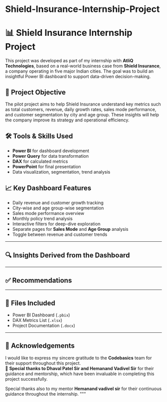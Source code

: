 # Shield-Insurance-Internship-Project

# 📊 Shield Insurance Internship Project

This project was developed as part of my internship with **AtliQ Technologies**, based on a real-world business case from **Shield Insurance**, a company operating in five major Indian cities. The goal was to build an insightful Power BI dashboard to support data-driven decision-making.

## 🧩 Project Objective

The pilot project aims to help Shield Insurance understand key metrics such as total customers, revenue, daily growth rates, sales mode performance, and customer segmentation by city and age group. These insights will help the company improve its strategy and operational efficiency.

## 🛠 Tools & Skills Used

- **Power BI** for dashboard development  
- **Power Query** for data transformation  
- **DAX** for calculated metrics  
- **PowerPoint** for final presentation  
- Data visualization, segmentation, trend analysis

## 📈 Key Dashboard Features

- Daily revenue and customer growth tracking  
- City-wise and age group-wise segmentation  
- Sales mode performance overview  
- Monthly policy trend analysis  
- Interactive filters for deep-dive exploration  
- Separate pages for **Sales Mode** and **Age Group** analysis  
- Toggle between revenue and customer trends  

---

## 🔍 Insights Derived from the Dashboard

<!-- Leave this section for you to fill once you’ve completed your dashboard -->

---

## ✅ Recommendations

<!-- Leave this section for your strategic suggestions based on your insights -->

---

## 📁 Files Included

- Power BI Dashboard (`.pbix`)  
- DAX Metrics List (`.xlsx`)  
- Project Documentation (`.docx`)  

---

## 🙌 Acknowledgements

I would like to express my sincere gratitude to the **Codebasics** team for their support throughout this project.  
🙏 **Special thanks to Dhaval Patel Sir and Hemanand Vadivel Sir** for their guidance and mentorship, which have been invaluable in completing this project successfully.

Special thanks also to my mentor **Hemanand vadivel sir** for their continuous guidance throughout the internship.
"""

